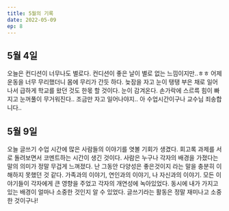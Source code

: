 ```yaml
---
title: 5월의 기록
date: 2022-05-09
ep: 8
---
```


<!-- ## 5월 2일
 -->
## 5월 4일
오늘은 컨디션이 너무나도 별로다. 컨디션이 좋은 날이 별로 없는 느낌이지만..ㅎㅎ 어제 운동을 너무 무리했더니 몸에 무리가 간듯 하다. 늦잠을 자고 눈이 탱탱 부은 채로 일어나서 급하게 학교를 왔던 것도 한몫 할 것이다. 눈이 감겨온다. 손가락에 스르륵 힘이 빠지고 눈꺼풀이 무거워진다.. 조금만 자고 일어나야지.. 아 수업시간이구나 교수님 죄송합니다..

## 5월 9일
오늘 글쓰기 수업 시간에 많은 사람들의 이야기를 엿볼 기회가 생겼다. 회고록 과제를 서로 돌려보면서 코멘트하는 시간이 생긴 것이다. 사람은 누구나 각자의 배경을 가졌다는 말의 의미가 정말 무겁게 느껴졌다. 난 그동안 다양성은 좋은것이지 라는 말을 충분히 이해하지 못했던 것 같다. 가족과의 이야기, 연인과의 이야기, 나 자신과의 이야기. 모든 이야기들이 각자에게 큰 영향을 주었고 각자의 개연성에 녹아있었다. 동시에 내가 가지고 있는 배경이 얼마나 소중한 것인지 알 수 있었다. 글쓰기라는 활동은 정말 재미나고 소중한 것이구나!
